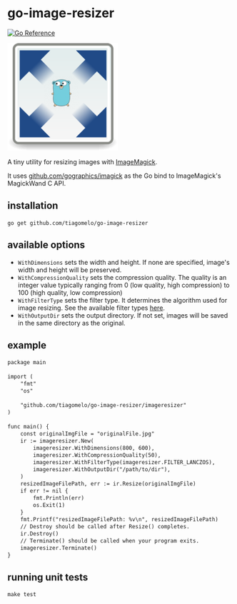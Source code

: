 # go-image-resizer

[![Go Reference](https://pkg.go.dev/badge/github.com/tiagomelo/go-image-resizer.svg)](https://pkg.go.dev/github.com/tiagomelo/go-image-resizer)

![logo](logo.png)

A tiny utility for resizing images with [ImageMagick](https://imagemagick.org/).

It uses [github.com/gographics/imagick](https://github.com/gographics/imagick) as the Go bind to ImageMagick's MagickWand C API.

## installation

```
go get github.com/tiagomelo/go-image-resizer
```

## available options

- `WithDimensions` sets the width and height. If none are specified, image's width and height will be preserved.
- `WithCompressionQuality` sets the compression quality. The quality is an integer value typically ranging from 0 (low quality, high compression) to 100 (high quality, low compression)
- `WithFilterType` sets the filter type. It determines the algorithm used for image resizing. See the available filter types [here](./imageresizer/filters.go).
- `WithOutputDir` sets the output directory. If not set, images will be saved in the same directory as the original.


## example

```
package main

import (
	"fmt"
	"os"

	"github.com/tiagomelo/go-image-resizer/imageresizer"
)

func main() {
	const originalImgFile = "originalFile.jpg"
	ir := imageresizer.New(
		imageresizer.WithDimensions(800, 600),
		imageresizer.WithCompressionQuality(50),
		imageresizer.WithFilterType(imageresizer.FILTER_LANCZOS),
		imageresizer.WithOutputDir("/path/to/dir"),
	)
	resizedImageFilePath, err := ir.Resize(originalImgFile)
	if err != nil {
		fmt.Println(err)
		os.Exit(1)
	}
	fmt.Printf("resizedImageFilePath: %v\n", resizedImageFilePath)
	// Destroy should be called after Resize() completes.
	ir.Destroy()
	// Terminate() should be called when your program exits.
	imageresizer.Terminate()
}

```

## running unit tests

```
make test
```